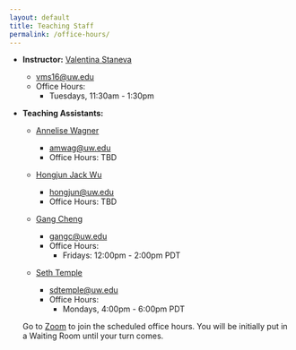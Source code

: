```yaml
---
layout: default
title: Teaching Staff
permalink: /office-hours/
---
```


* **Instructor:** [Valentina Staneva](https://www.linkedin.com/in/valentina-staneva-964a133/)
	* vms16@uw.edu 
	* Office Hours: 
		* Tuesdays, 11:30am - 1:30pm
* **Teaching Assistants:**
	
	* [Annelise Wagner]()
		* amwag@uw.edu
		* Office Hours: TBD
		
	* [Hongjun Jack Wu]()
		* hongjun@uw.edu
		* Office Hours: TBD
		
	* [Gang Cheng]()
		* gangc@uw.edu
		* Office Hours:
		   * Fridays: 12:00pm - 2:00pm PDT  	
	* [Seth Temple]()
		* sdtemple@uw.edu
		* Office Hours: 
			* Mondays, 4:00pm - 6:00pm	PDT

	Go to [Zoom](https://canvas.uw.edu/courses/1371982/discussion_topics) to join the scheduled office hours. You will be initially put in a Waiting Room until your turn comes.